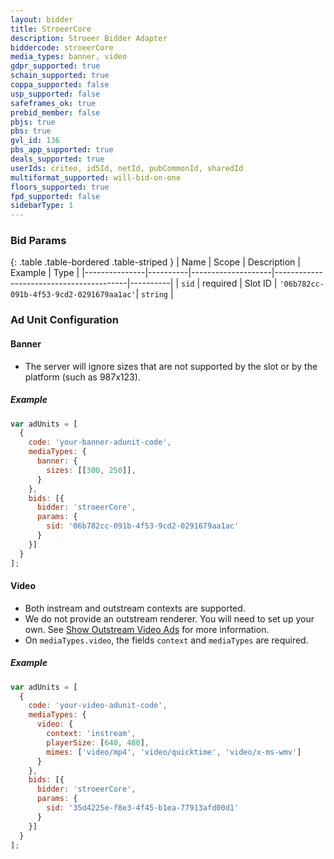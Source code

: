 ```yaml
---
layout: bidder
title: StroeerCore
description: Stroeer Bidder Adapter
biddercode: stroeerCore
media_types: banner, video
gdpr_supported: true
schain_supported: true
coppa_supported: false
usp_supported: false
safeframes_ok: true
prebid_member: false
pbjs: true
pbs: true
gvl_id: 136
pbs_app_supported: true
deals_supported: true
userIds: criteo, id5Id, netId, pubCommonId, sharedId
multiformat_supported: will-bid-on-one
floors_supported: true
fpd_supported: false
sidebarType: 1
---
```


### Bid Params

{: .table .table-bordered .table-striped }
| Name          | Scope    | Description        | Example                                 | Type     |
|---------------|----------|--------------------|-----------------------------------------|----------|
| `sid`         | required | Slot ID            | `'06b782cc-091b-4f53-9cd2-0291679aa1ac'`| `string` |


### Ad Unit Configuration

#### Banner

* The server will ignore sizes that are not supported by the slot or by the platform (such as 987x123).

##### Example

```javascript
var adUnits = [
  { 
    code: 'your-banner-adunit-code',
    mediaTypes: {
      banner: {
        sizes: [[300, 250]],
      }
    },
    bids: [{
      bidder: 'stroeerCore',
      params: {
        sid: '06b782cc-091b-4f53-9cd2-0291679aa1ac'
      }    
    }]
  }
];
```

#### Video

* Both instream and outstream contexts are supported.
* We do not provide an outstream renderer. You will need to set up your own. See [Show Outstream Video Ads](/dev-docs/show-outstream-video-ads.html) for more information.
* On `mediaTypes.video`, the fields `context` and `mediaTypes` are required.

##### Example

```javascript
var adUnits = [
  {
    code: 'your-video-adunit-code',
    mediaTypes: {
      video: {
        context: 'instream',
        playerSize: [640, 480],
        mimes: ['video/mp4', 'video/quicktime', 'video/x-ms-wmv']
      }
    },
    bids: [{
      bidder: 'stroeerCore',
      params: {
        sid: '35d4225e-f8e3-4f45-b1ea-77913afd00d1'
      }
    }]
  }
];
```
